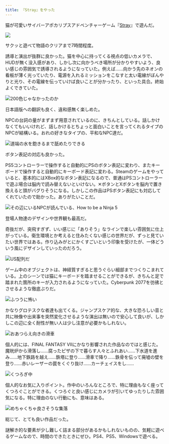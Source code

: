 ```yaml
---
title: 『Stray』をやった
---
```

猫が可愛いサイバーアポカリプスアドベンチャーゲーム『[Stray](https://store.steampowered.com/app/1332010/Stray/?l=japanese)』で遊んだ。

![](https://lh4.googleusercontent.com/uuMS19jgPvbamSHeLJ1UNlIiQIop4eaquzOeC1N0_Lj9e7i6TuyCefx94Ga5Byl9VAe23MeLl6Sx7THVkTuHGUBImkzR08QIVpbt_3azuqGxYvo6C69rhYcBeEOi8SMc-uKEC3YU11haCvBY96bBKpY)

サクッと遊べて物語のクリアまで7時間程度。

誘導と演出が抜群に良かった。猫を中心に持ってくる視点の低いカメラで、HUDが無く没入感があり、しかし次に向かうべき場所が分かりやすいよう、良い感じの雰囲気で誘導されるようになっていた。例えば……向かう先のネオンの看板が薄く光っていたり、電源を入れるミッションをこなすと太い電線がぼんやりと光り、その電線を伝っていけば良いことが分かったり、といった具合。終始よくできていた。

![](https://lh3.googleusercontent.com/5DX_JbS2xr5ukrmEIiTvpn9mzjKcqWecbHeyllT9HEFWujYjZItRpjcKbJfy7xCMWrEcNv6pRr3YzPeZWGcstnpyWJdg6xKSARDrNJsVsZkJwSp8wsONrJYW3rtguf0FDtl7Uoj6nYz1qaxIwsSboz0 "200色じゃなかったのか")

日本語版への翻訳も良く、違和感無く楽しめた。

NPCの台詞の量がまずまず用意されているのに、きちんとしている。話しかけなくてもいいけれど、話しかけるとちょっと面白いことを言ってくれるタイプのNPCが結構いる。おれの好きなタイプの、平和なNPC達だ。

![](https://lh5.googleusercontent.com/ydpTVxDJ7RfIZmEfh3Pp_RPaBtAgvRA9Dbc2L9IJQGpAbyo7Wfs0Oi9Xh4hdufNq9o2JfS798XOjDzB3dInJTxVeEQQps2A6kBraUfveRQTywz1oPHD0W1dLzketFN4MtGdna921brtVlMmHDTOykO4 "道端の水を飽きるまで舐めたりできる")

ボタン表記の対応も良かった。

PS5コントローラーで操作すると自動的にPSのボタン表記に変わり、またキーボードで操作すると自動的にキーボード表記に変わる。Steamのゲームをやっていると、基本的にはXBox的なボタン表記になるので、普通はPSコントローラーで遊ぶ場合は脳内で読み替えないといけない。✕ボタンとXボタンを脳内で置き換えると頭がバグりそうになる。しかしこの作品はPSボタン表記にも対応してくれていたので助かった。ありがたいことだ。

![](https://lh5.googleusercontent.com/WP28XNe9bRgVmCmAEptFFiTE9FpPYeBTYHuwx0lgP9fuuf6k_wikKIXYRaSTqNpN90qf5JRrCV23HtN06XxIPDRaLA_9z1pfvbf8qkOUFVjr5f2IpY1xkWga3_PJ9qUn0BjXIYVqtuSjvck3KGF1Sg4 "その辺にいるNPCが読んでいる、How to be a Ninja 5")

登場人物達のデザインや世界観も最高だ。

奇抜だが、突飛すぎず、いい感じに「ありそう」なラインで楽しい雰囲気に仕上がっている。衛生環境とか考えると住みたくない感じの世界だが、ずっと見ていたい世界ではある。作り込みがとにかくすごいという印象を受けたが、一体どういう風にデザインしていったのだろう。

![](https://lh3.googleusercontent.com/NsibeaK0DQsrP1dqG9xZJCUX_XDJykGAjfnke2NvWrdrRe0jY0MGQGlDBAq5oxrXuBL3yFlCeoss2utqpmePh2LYdrA8snNsyZ3HI1ML5U5BFUBKd7XijXkUPxHnX-HSMXYOEnPFG_tnSHo5OAjnTsM "US配列だ")

ゲーム中のオブジェクトは、神経質すぎると思うぐらい細部までつくりこまれている。上のシーンでは猫にキーボードを踏ませることができるが、きちんと足で踏まれた箇所のキーが入力されるようになっていた。Cyberpunk 2077を彷彿とさせるような徹底ぶりだ。

![](https://lh6.googleusercontent.com/qzM-ruwK2WMOxQJ6qDW0hFABpCi7f4eVmIzlyKprSv1hDKk8RCO4Hhe8H4qDWKj_yTqzv7RNCcd3YBVhphjcJqZAVnp21YnG8PC0Mr9WfdHlZ56hbf4wManX0nArQMleQNUWPuxxBi5PqNMYaUEj3nY "ふつうに怖い")

かなりグロテスクな者達も出てくる。ジャンプスケア的な、大きな恐ろしい音と共に映像や出来事を突然変化させるような演出は無いので安心して良いが、しかしこの辺に全く耐性が無い人は少し注意が必要かもしれない。

![](https://lh5.googleusercontent.com/ZyBLwTq_FsbBnqAB0nchyvMfI1iIkQXPKyLcUNFa-1IY6qaVa9elO7JN_aSD_cz-41H-KBxXwrpIiGIbcCQqyhHkQ-gEHSDyfH8ltkUqJiEflPegt2Bi3vi9e5N9h8nJAEQCeZdpuu_uyLbW34Ljv9Q "おあつらえ向きの滑車")

個人的には、FINAL FANTASY VIIにかなり影響された作品なのではと感じた。魔晄炉から滑落し……腐ったピザの下で暮らす人々とふれあい……下水道を進み……地下鉄路を越え……鉄塔に登り……滑車で降り……鉄骨を伝って廃墟の壁を登り……赤いレーザーの罠をくぐり抜け……カーチェイスをし……

![](https://lh5.googleusercontent.com/p0CvCeCLHYb8WWZUllBhje_nIwVIbuPZ2CKmxm8UCyHlHHM1ny0IIu9bBFTZoXfHOYz26REQsJ9FyoIc1Z-Vy99KtveyKPTWKioU0WwkmC4Wa6I91d5_lDLSb1wCLvlYIsDG1jjiTjQx4lpjNk_c7p4 "くつろぎ中")

個人的なお気に入りポイント。作中のいろんなところで、特に理由もなく座ってくつろぐことができる。くつろぐと良い感じにカメラが引いてゆったりした雰囲気になる。特に理由のない行動にも、意味はある。

![](https://lh6.googleusercontent.com/W1_7vmPXn1zJ8Csb0aGyRzZw1VORhHyOo8YMvfgEs4Gz8qYBprQ8mvwfAl1lYtSeWX-9_3hMZjBlO12eNLMYS_utdsC-rQ2-dcveEl1ZmLgqrOSiewnwp-bus2jsf5Wqm9mvrrMrzToUJFXsafw7s1A "めちゃくちゃ良さそうな集落")

総じて、とても良い作品だった。

謎解き的な要素が少し難しく詰まる部分があるかもしれないものの、気軽に遊べるゲームなので、時間のできたときにぜひ。PS4、PS5、Windowsで遊べる。
